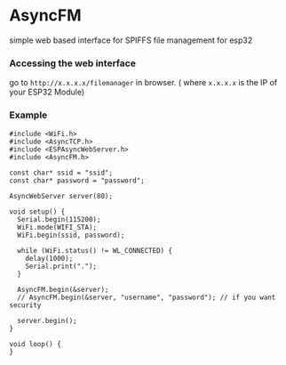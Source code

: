 # AsyncFM
simple web based interface for SPIFFS file management for esp32

### Accessing the web interface
go to `http://x.x.x.x/filemanager` in browser. ( where `x.x.x.x` is the IP of your ESP32 Module)

### Example
```
#include <WiFi.h>
#include <AsyncTCP.h>
#include <ESPAsyncWebServer.h>
#include <AsyncFM.h>

const char* ssid = "ssid";
const char* password = "password";

AsyncWebServer server(80);

void setup() {
  Serial.begin(115200);
  WiFi.mode(WIFI_STA);
  WiFi.begin(ssid, password);

  while (WiFi.status() != WL_CONNECTED) {
    delay(1000);
    Serial.print(".");
  }

  AsyncFM.begin(&server);
  // AsyncFM.begin(&server, "username", "password"); // if you want security
  
  server.begin();
}

void loop() {
}
```
